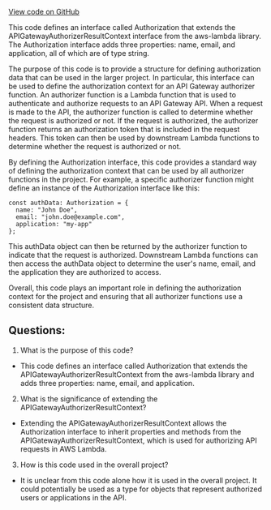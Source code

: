 [View code on GitHub](https://github.com/gaerongsalon/blog/src/handlers/models/Authorization.ts)

This code defines an interface called Authorization that extends the APIGatewayAuthorizerResultContext interface from the aws-lambda library. The Authorization interface adds three properties: name, email, and application, all of which are of type string.

The purpose of this code is to provide a structure for defining authorization data that can be used in the larger project. In particular, this interface can be used to define the authorization context for an API Gateway authorizer function. An authorizer function is a Lambda function that is used to authenticate and authorize requests to an API Gateway API. When a request is made to the API, the authorizer function is called to determine whether the request is authorized or not. If the request is authorized, the authorizer function returns an authorization token that is included in the request headers. This token can then be used by downstream Lambda functions to determine whether the request is authorized or not.

By defining the Authorization interface, this code provides a standard way of defining the authorization context that can be used by all authorizer functions in the project. For example, a specific authorizer function might define an instance of the Authorization interface like this:

```
const authData: Authorization = {
  name: "John Doe",
  email: "john.doe@example.com",
  application: "my-app"
};
```

This authData object can then be returned by the authorizer function to indicate that the request is authorized. Downstream Lambda functions can then access the authData object to determine the user's name, email, and the application they are authorized to access.

Overall, this code plays an important role in defining the authorization context for the project and ensuring that all authorizer functions use a consistent data structure.
## Questions: 
 1. What is the purpose of this code?
- This code defines an interface called Authorization that extends the APIGatewayAuthorizerResultContext from the aws-lambda library and adds three properties: name, email, and application.

2. What is the significance of extending the APIGatewayAuthorizerResultContext?
- Extending the APIGatewayAuthorizerResultContext allows the Authorization interface to inherit properties and methods from the APIGatewayAuthorizerResultContext, which is used for authorizing API requests in AWS Lambda.

3. How is this code used in the overall project?
- It is unclear from this code alone how it is used in the overall project. It could potentially be used as a type for objects that represent authorized users or applications in the API.